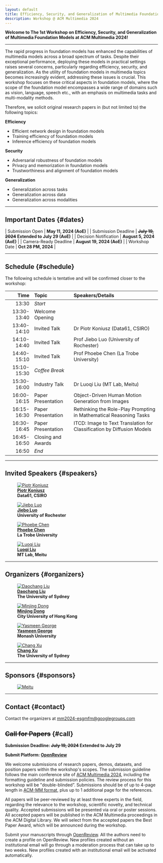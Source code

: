 ```yaml
---
layout: default
title: Efficiency, Security, and Generalization of Multimedia Foundation Models
description: Workshop @ ACM Multimedia 2024
---
```


**Welcome to The 1st Workshop on Efficiency, Security, and Generalization of Multimedia Foundation Models at ACM Multimedia 2024!**

---


The rapid progress in foundation models has enhanced the capabilities of multimedia models across a broad spectrum of tasks. Despite their exceptional performance, deploying these models in practical settings raises several concerns, particularly regarding efficiency, security, and generalization. As the utility of foundation models in multimedia topics becomes increasingly evident, addressing these issues is crucial. This workshop focuses on these critical aspects in foundation models, where the scope of the foundation model encompasses a wide range of domains such as vision, language, speech etc., with an emphasis on multimedia tasks and multi-modality methods. 

Therefore, we solicit original research papers in (but not limited to) the following topics:

**Efficiency**
- Efficient network design in foundation models
- Training efficiency of foundation models
- Inference efficiency of foundation models

**Security**
- Adversarial robustness of foundation models
- Privacy and memorization in foundation models
- Trustworthiness and alignment of foundation models

**Generalization**
- Generalization across tasks
- Generalization across data
- Generalization across modalities


---
## **Important Dates** {#dates}

| Submission Open | **May 11, 2024 (AoE)** |
| Submission Deadline | **<strike>July 19, 2024</strike> <span>Extended to July 29 (AoE)</span>** |
| Decision Notification | **August 5, 2024 (AoE)** |
| Camera-Ready Deadline | **August 19, 2024 (AoE)** |
| Workshop Date | **Oct 28 PM, 2024** |

---

## **Schedule** {#schedule}

The following schedule is tentative and will be confirmed closer to the workshop:



|   **Time**  |         **Topic**        |                             **Speakers/Details**                            |
|------------:|:-------------------------|:-----------------------------------------------------------------------------------|
| 13:30 | *Start*                                |                                   |
| 13:30-13:40 | Welcome Opening                        |                                   |
| 13:40-14:10 | Invited Talk                         | Dr Piotr Koniusz (Data61, CSIRO)                               |
| 14:10-14:40 | Invited Talk                         | Prof Jiebo Luo (University of Rochester)                               |
| 14:40-15:10 | Invited Talk                         | Prof Phoebe Chen (La Trobe University)                               |
| 15:10-15:30 | *Coffee Break*                         |                                   |
| 15:30-16:00 | Industry Talk                        | Dr Luoqi Liu (MT Lab, Meitu)                              |
| 16:00-16:15 | Paper Presentation                   | Object-Driven Human Motion Generation from Images                               |
| 16:15-16:30 | Paper Presentation                   | Rethinking the Role-Play Prompting in Mathematical Reasoning Tasks                               |
| 16:30-16:45 | Paper Presentation                   | ITCD: Image to Text Translation for Classification by Diffusion Models                               |
| 16:45-16:50 | Closing and Awards                     |                                |
| 16:50 | *End*                                  |                                   |

---

## **Invited Speakers** {#speakers}


<div class="container">

<figure>
    <a href="https://www.koniusz.com/">
    <img class="img-author" src="assets/imgs/speakers/piotr_koniusz.jpg" alt="Piotr Koniusz"/></a>
    <b><br><a href="https://www.koniusz.com/">Piotr Koniusz</a>
    <br>Data61, CSIRO</b>
</figure>

<figure>
    <a href="https://www.cs.rochester.edu/u/jluo/">
    <img class="img-author" src="assets/imgs/speakers/jiebo_luo.jpeg" alt="Jiebo Luo"/></a>
    <b><br><a href="https://www.cs.rochester.edu/u/jluo/">Jiebo Luo</a>
    <br>University of Rochester</b>
</figure>


<figure>
    <a href="https://scholars.latrobe.edu.au/ypchen">
    <img class="img-author" src="assets/imgs/speakers/phoebe_chen.jpeg" alt="Phoebe Chen"/></a>
    <b><br><a href="https://scholars.latrobe.edu.au/ypchen">Phoebe Chen</a>
    <br>La Trobe University</b>
</figure>


<figure>
    <a href="https://scholar.google.com/citations?user=nw4XTwMAAAAJ&hl=en">
    <img class="img-author" src="assets/imgs/speakers/luoqi_liu.jpg" alt="Luoqi Liu"/></a>
    <b><br><a href="https://scholar.google.com/citations?user=nw4XTwMAAAAJ&hl=en">Luoqi Liu</a>
    <br>MT Lab, Meitu</b>
</figure>

</div>




<!-- <div class="container">
    <figure>
        <a href="https://beerys.github.io/">
        <img class="img-author" src="assets/imgs/authors/cvpr2024/SaraBeery.jpeg" alt="Sara Beery"/></a>
        <b><br><a href="https://sites.google.com/cs.washington.edu/william-agnew/home">Sara Beery (She/Her)</a>
        <br>Assistant Professor<br>MIT</b>
    </figure>
    <figure>
        <a href="https://sites.google.com/cs.washington.edu/william-agnew/home">
        <img class="img-author" src="assets/imgs/authors/cvpr2024/WilliamAgnew.jpeg" alt="William Agnew"/></a>
        <b><br><a href="https://sites.google.com/cs.washington.edu/william-agnew/home">William Agnew</a>
        <br>CBI Postdoc Fellow<br>CMU</b>
    </figure>
</div>

<div class="bio-text">
<a href="https://beerys.github.io/"><b>Dr. Sara Beery</b></a>
is the Homer A. Burnell Career Development Professor in the MIT Faculty of Artificial Intelligence and Decision-Making. She was previously a visiting researcher at Google, working on large-scale urban forest monitoring as part of the Auto Arborist project. She received her PhD in Computing and Mathematical Sciences at Caltech in 2022, where she was advised by Pietro Perona and awarded the Amori Doctoral Prize for her thesis. Her research focuses on building computer vision methods that enable global-scale environmental and biodiversity monitoring across data modalities, tackling real-world challenges including geospatial and temporal domain shift, learning from imperfect data, fine-grained categories, and long-tailed distributions. She partners with industry, nongovernmental organizations, and government agencies to deploy her methods in the wild worldwide. She works toward increasing the diversity and accessibility of academic research in artificial intelligence through interdisciplinary capacity building and education, and has founded the AI for Conservation slack community, serves as the Biodiversity Community Lead for Climate Change AI, and founded and directs the Summer Workshop on Computer Vision Methods for Ecology.

 -->


<!-- ---

## **Program Committee** {#Committee}

Coming soon -->

---

## **Organizers** {#organizers}
<div class="container">

<figure>
    <a href="https://daochang.site/">
    <img class="img-author" src="assets/imgs/authors/daochang_liu.jpg" alt="Daochang Liu"/></a>
    <b><br><a href="https://daochang.site/">Daochang Liu</a>
    <br>The University of Sydney</b>
</figure>

<figure>
    <a href="https://www.cs.cityu.edu.hk/~minjdong/">
    <img class="img-author" src="assets/imgs/authors/minjing_dong.png" alt="Minjing Dong"/></a>
    <b><br><a href="https://www.cs.cityu.edu.hk/~minjdong/">Minjing Dong</a>
    <br>City University of Hong Kong</b>
</figure>


<figure>
    <a href="https://research.monash.edu/en/persons/yasmeen-george">
    <img class="img-author" src="assets/imgs/authors/yasmeen_george.png" alt="Yasmeen George"/></a>
    <b><br><a href="https://research.monash.edu/en/persons/yasmeen-george">Yasmeen George</a>
    <br>Monash University</b>
</figure>


<figure>
    <a href="http://changxu.xyz/">
    <img class="img-author" src="assets/imgs/authors/chang_xu.jpeg" alt="Chang Xu"/></a>
    <b><br><a href="http://changxu.xyz/">Chang Xu</a>
    <br>The University of Sydney</b>
</figure>

</div>

---
## **Sponsors** {#sponsors}

<figure>
    <a href="https://mtlab.meitu.com/en/?lang=en">
    <img src="assets/imgs/sponsors/meitu.png" alt="Meitu"/>
    </a>
</figure>

---
## **Contact** {#contact}

Contact the organizers at [mm2024-esgmfm@googlegroups.com](mailto:mm2024-esgmfm@googlegroups.com)


## **<strike>Call for Papers</strike>** {#call}

**Submission Deadline: <strike>July 19, 2024</strike> <span>Extended to July 29</span>**

**Submit Platform: [OpenReview](https://openreview.net/group?id=acmmm.org/ACMMM/2024/Workshop/ESGMFM)**

We welcome submissions of research papers, demos, datasets, and position papers within the workshop's scopes.
The submission guideline follows the main conference site of [ACM Multimedia 2024](https://2024.acmmm.org/), including the formatting guideline and submission policies. 
The review process for this workshop will be "double-blinded”.
Submissions should be of up to 4-page length in [ACM-MM format](https://2024.acmmm.org/files/ACM-MM24-paper-templates.zip), plus up to 1 additional page for the references.

All papers will be peer-reviewed by at least three experts in the field, regarding the relevance to the workshop, scientific novelty, and technical quality. 
Accepted submissions will be presented via oral or poster sessions. 
All accepted papers will be published in the ACM Multimedia proceedings in the ACM Digital Library.
We will select from the accepted papers the Best Paper Award, which will be announced during the workshop.

Submit your manuscripts through [OpenReview](https://openreview.net/group?id=acmmm.org/ACMMM/2024/Workshop/ESGMFM).
All the authors need to create a profile on OpenReview. 
New profiles created without an institutional email will go through a moderation process that can take up to two weeks. 
New profiles created with an institutional email will be activated automatically.


<!-- ## Program Committee
## Sponsors -->

